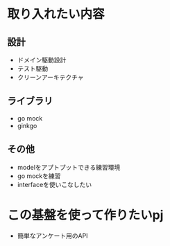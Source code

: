# 取り入れたい内容

## 設計

- ドメイン駆動設計
- テスト駆動
- クリーンアーキテクチャ

## ライブラリ

- go mock
- ginkgo

## その他

- modelをアプトプットできる練習環境
- go mockを練習
- interfaceを使いこなしたい

# この基盤を使って作りたいpj
- 簡単なアンケート用のAPI